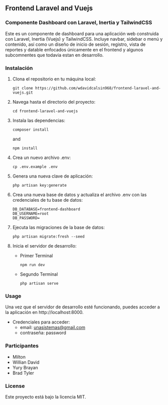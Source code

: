 ## Frontend Laravel and Vuejs

### Componente Dashboard con Laravel, Inertia y TailwindCSS

Este es un componente de dashboard para una aplicación web construida con Laravel, Inertia (Vuejs) y TailwindCSS. Incluye navbar, sidebar o menú y contenido, así como un diseño de inicio de sesión, registro, vista de reportes y datable enfocados únicamente en el frontend y algunos subcomnentes que todavia estan en desarrollo.

### Instalación

1. Clona el repositorio en tu máquina local:

    ```
    git clone https://github.com/wdavidcalsin968/frontend-laravel-and-vuejs.git
    ```

2. Navega hasta el directorio del proyecto:

    ```
    cd frontend-laravel-and-vuejs
    ```

3. Instala las dependencias:

    ```
    composer install
    ```

    and

    ```
    npm install
    ```

4. Crea un nuevo archivo .env:

    ```
    cp .env.example .env
    ```

5. Genera una nueva clave de aplicación:

    ```
    php artisan key:generate
    ```

6. Crea una nueva base de datos y actualiza el archivo .env con las credenciales de tu base de datos:

    ```
    DB_DATABASE=frontend-dashboard
    DB_USERNAME=root
    DB_PASSWORD=
    ```

7. Ejecuta las migraciones de la base de datos:

    ```
    php artisan migrate:fresh --seed
    ```

8. Inicia el servidor de desarrollo:

    - Primer Terminal
        ```
        npm run dev
        ```
    - Segundo Terminal

        ```
        php artisan serve
        ```

### Usage

Una vez que el servidor de desarrollo esté funcionando, puedes acceder a la aplicación en http://localhost:8000.

-   Credenciales para acceder:
    -   email: unasistemas@gmail.com
    -   contraseña: password

### Participantes

-   Milton
-   Willian David
-   Yury Brayan
-   Brad Tyler

### License

Este proyecto está bajo la licencia MIT.
